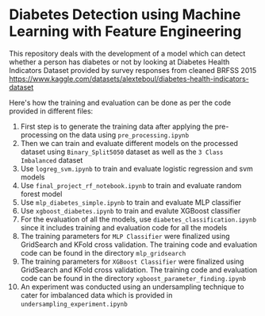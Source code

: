 # Diabetes Detection using Machine Learning with Feature Engineering

This repository deals with the development of a model which can detect whether a person has diabetes or not by looking at Diabetes Health Indicators Dataset provided by survey responses from cleaned BRFSS 2015
https://www.kaggle.com/datasets/alexteboul/diabetes-health-indicators-dataset

Here's how the training and evaluation can be done as per the code provided in different files:

1. First step is to generate the training data after applying the pre-processing on the data using `pre_processing.ipynb`
2. Then we can train and evaluate different models on the processed dataset using `Binary_Split5050` dataset as well as the `3 Class Imbalanced` dataset
3. Use `logreg_svm.ipynb` to train and evaluate logistic regression and svm models
4. Use `final_project_rf_notebook.ipynb` to train and evaluate random forest model
5. Use `mlp_diabetes_simple.ipynb` to train and evaluate MLP classifier
6. Use `xgboost_diabetes.ipynb` to train and evalute XGBoost classifier
7. For the evaluation of all the models, use `diabetes_classification.ipynb` since it includes training and evaluation code for all the models
8. The training parameters for `MLP Classifier` were finalized using GridSearch and KFold cross validation. The training code and evaluation code can be found in the directory `mlp_gridsearch`
9. The training parameters for `XGBoost Classifier` were finalized using GridSearch and KFold cross validation. The training code and evaluation code can be found in the directory `xgboost_parameter_finding.ipynb`
10. An experiment was conducted using an undersampling technique to cater for imbalanced data which is provided in `undersampling_experiment.ipynb`